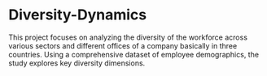 # Diversity-Dynamics
This project focuses on analyzing the diversity of the workforce across various sectors and different offices of a company basically in three countries. Using a comprehensive dataset of employee demographics, the study explores key diversity dimensions. 
